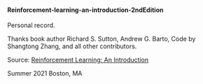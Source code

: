#### Reinforcement-learning-an-introduction-2ndEdition
Personal record. 

Thanks book author Richard S. Sutton, Andrew G. Barto, Code by Shangtong Zhang, and all other 
contributors.

Source: [Reinforcement Learning: An Introduction](http://incompleteideas.net/book/the-book-2nd.html)

Summer 2021 Boston, MA 